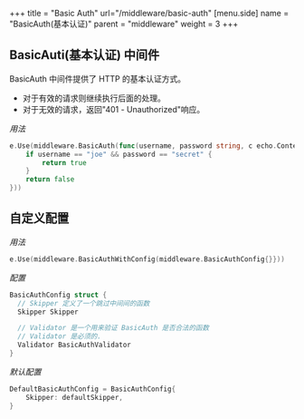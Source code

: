 +++
title = "Basic Auth"
url="/middleware/basic-auth"
[menu.side]
  name = "BasicAuth(基本认证)"
  parent = "middleware"
  weight = 3
+++

## BasicAuti(基本认证) 中间件

BasicAuth 中间件提供了 HTTP 的基本认证方式。

- 对于有效的请求则继续执行后面的处理。
- 对于无效的请求，返回"401 - Unauthorized"响应。

*用法*

```go
e.Use(middleware.BasicAuth(func(username, password string, c echo.Context) bool {
	if username == "joe" && password == "secret" {
		return true
	}
	return false
}))
```

## 自定义配置

*用法*

```go
e.Use(middleware.BasicAuthWithConfig(middleware.BasicAuthConfig{}}))
```

*配置*

```go
BasicAuthConfig struct {
  // Skipper 定义了一个跳过中间间的函数
  Skipper Skipper

  // Validator 是一个用来验证 BasicAuth 是否合法的函数
  // Validator 是必须的.
  Validator BasicAuthValidator
}
```

*默认配置*

```go
DefaultBasicAuthConfig = BasicAuthConfig{
	Skipper: defaultSkipper,
}
```











